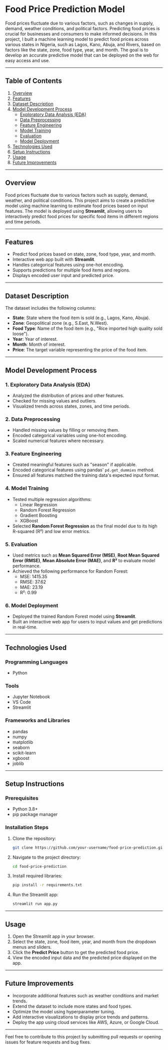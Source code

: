 # Food Price Prediction Model

Food prices fluctuate due to various factors, such as changes in supply, demand, weather conditions, and political factors. Predicting food prices is crucial for businesses and consumers to make informed decisions. In this project, I built a machine learning model to predict food prices across various states in Nigeria, such as Lagos, Kano, Abuja, and Rivers, based on factors like the state, zone, food type, year, and month. The goal is to develop an accurate predictive model that can be deployed on the web for easy access and use.



---

## Table of Contents

1. [Overview](#overview)
2. [Features](#features)
3. [Dataset Description](#dataset-description)
4. [Model Development Process](#model-development-process)
    - [Exploratory Data Analysis (EDA)](#1-exploratory-data-analysis-eda)
    - [Data Preprocessing](#2-data-preprocessing)
    - [Feature Engineering](#3-feature-engineering)
    - [Model Training](#4-model-training)
    - [Evaluation](#5-evaluation)
    - [Model Deployment](#6-model-deployment)
5. [Technologies Used](#technologies-used)
6. [Setup Instructions](#setup-instructions)
7. [Usage](#usage)
8. [Future Improvements](#future-improvements)

---

## Overview

Food prices fluctuate due to various factors such as supply, demand, weather, and political conditions. This project aims to create a predictive model using machine learning to estimate food prices based on input features. The model is deployed using **Streamlit**, allowing users to interactively predict food prices for specific food items in different regions and time periods.

---

## Features

- Predict food prices based on state, zone, food type, year, and month.
- Interactive web app built with **Streamlit**.
- Handles categorical features using one-hot encoding.
- Supports predictions for multiple food items and regions.
- Displays encoded user input and predicted price.

---

## Dataset Description

The dataset includes the following columns:

- **State**: State where the food item is sold (e.g., Lagos, Kano, Abuja).
- **Zone**: Geopolitical zone (e.g., S.East, N.West).
- **Food Type**: Name of the food item (e.g., "Rice imported high quality sold loose").
- **Year**: Year of interest.
- **Month**: Month of interest.
- **Price**: The target variable representing the price of the food item.

---

## Model Development Process

### 1. Exploratory Data Analysis (EDA)
- Analyzed the distribution of prices and other features.
- Checked for missing values and outliers.
- Visualized trends across states, zones, and time periods.

### 2. Data Preprocessing
- Handled missing values by filling or removing them.
- Encoded categorical variables using one-hot encoding.
- Scaled numerical features where necessary.

### 3. Feature Engineering
- Created meaningful features such as "season" if applicable.
- Encoded categorical features using pandas' `pd.get_dummies` method.
- Ensured all features matched the training data's expected input format.

### 4. Model Training
- Tested multiple regression algorithms:
  - Linear Regression
  - Random Forest Regression
  - Gradient Boosting
  - XGBoost
- Selected **Random Forest Regression** as the final model due to its high R-squared (R²) and low error metrics.

### 5. Evaluation
- Used metrics such as **Mean Squared Error (MSE)**, **Root Mean Squared Error (RMSE)**, **Mean Absolute Error (MAE)**, and **R²** to evaluate model performance.
- Achieved the following performance for Random Forest:
  - MSE: 1415.35
  - RMSE: 37.62
  - MAE: 23.19
  - R²: 0.99

### 6. Model Deployment
- Deployed the trained Random Forest model using **Streamlit**.
- Built an interactive web app for users to input values and get predictions in real-time.

---

## Technologies Used

### Programming Languages
- Python

### Tools
- Jupyter Notebook
- VS Code
- Streamlit

### Frameworks and Libraries
- pandas
- numpy
- matplotlib
- seaborn
- scikit-learn
- xgboost
- joblib

---

## Setup Instructions

### Prerequisites
- Python 3.8+
- pip package manager

### Installation Steps

1. Clone the repository:
    ```bash
    git clone https://github.com/your-username/food-price-prediction.git
    ```
2. Navigate to the project directory:
    ```bash
    cd food-price-prediction
    ```
3. Install required libraries:
    ```bash
    pip install -r requirements.txt
    ```
4. Run the Streamlit app:
    ```bash
    streamlit run app.py
    ```

---

## Usage

1. Open the Streamlit app in your browser.
2. Select the state, zone, food item, year, and month from the dropdown menus and sliders.
3. Click the **Predict Price** button to get the predicted food price.
4. View the encoded input data and the predicted price displayed on the app.

---

## Future Improvements

- Incorporate additional features such as weather conditions and market trends.
- Extend the dataset to include more states and food types.
- Optimize the model using hyperparameter tuning.
- Add interactive visualizations to display price trends and patterns.
- Deploy the app using cloud services like AWS, Azure, or Google Cloud.

---

Feel free to contribute to this project by submitting pull requests or opening issues for feature requests and bug fixes.

